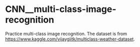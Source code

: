 # CNN__multi-class-image-recognition
Practice multi-class image recognition. 
The dataset is from https://www.kaggle.com/vijaygiitk/multiclass-weather-dataset.
